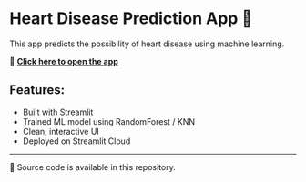 # Heart Disease Prediction App 💚

This app predicts the possibility of heart disease using machine learning.

🚀 **[Click here to open the app](https://ayeshaasif50-heart-diseases-prediction.streamlit.app/)**

## Features:
- Built with Streamlit
- Trained ML model using RandomForest / KNN
- Clean, interactive UI
- Deployed on Streamlit Cloud

---

📁 Source code is available in this repository.
